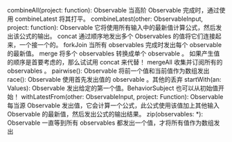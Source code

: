 combineAll(project: function): Observable
当高阶 Observable 完成时，通过使用 combineLatest 将其打平。
combineLatest(other: ObservableInput, project: function): Observable
它将使用所有输入中的最新值计算公式，然后发出该公式的输出。
concat
通过顺序地发出多个 Observables 的值将它们连接起来，一个接一个的。
forkJoin
当所有 observables 完成时发出每个 observable 的最新值。
merge
将多个 observables 转换成单个 observable 。
如果产生值的顺序是首要考虑的，那么试试用 concat 来代替！
mergeAll
收集并订阅所有的 observables 。
pairwise(): Observable<Array>
将前一个值和当前值作为数组发出
race(): Observable
使用首先发出值的 observable 。其他的丢弃
startWith(an: Values): Observable
发出给定的第一个值。BehaviorSubject 也可以从初始值开始！
withLatestFrom(other: ObservableInput, project: Function): Observable
每当源 Observable 发出值，它会计算一个公式，此公式使用该值加上其他输入 Observable 的最新值，然后发出公式的输出结果。
zip(observables: *): Observable
一直等到所有 observables 都发出一个值，才将所有值作为数组发出

